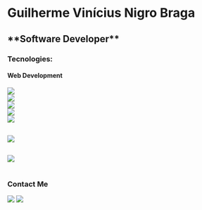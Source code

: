 <h1>Guilherme Vinícius Nigro Braga</h1>
<h2>**Software Developer**</h2>

<h3>Tecnologies:</h3>

<h4>Web Development</h4>

<a href="https://skillicons.dev">
    <img src="https://skillicons.dev/icons?i=html,css,js,nodejs,git" /><br>
    <img src="https://skillicons.dev/icons?i=ts,bootstrap,tailwind,react,nextjs"/><br>
    <img src="https://skillicons.dev/icons?i=wordpress,sass,webpack,gulp,jquery"/><br>
    <img src="https://skillicons.dev/icons?i=arduino,c,cpp,java" /><br>
    <img src="https://skillicons.dev/icons?i=py,opencv,pytorch,tensorflow,raspberrypi" />
  </a>

##
<a><img src="https://github-readme-stats-s0la1r3.vercel.app/api?username=guilhermevnbraga&show_icons=true&bg_color=121218&title_color=0CA&text_color=0B9"/></a>

##
<a><img src="https://readme-stats-cwvn.vercel.app/api/top-langs/?username=guilhermevnbraga&layout=compact&langs_count=10&hide=jupyter%20notebook&exclude_repo=FTP-Client-Server,Linked-Attributes-Implementation,DirectLinks-Update-Dirs&count-private=true&theme=gotham&border_color=47f0d7"></a>

#
<h3>Contact Me</h3>
<div>
<a href="https://www.linkedin.com/in/guilherme-vin%C3%ADcius-nigro-braga-651aba279/" target="_blank"><img src="https://img.shields.io/badge/-LinkedIn-%230077B5?style=for-the-badge&logo=linkedin&logoColor=white" target="_blank"></a> 
<a href="mailto:guilhermeviniciuspj@gmail.com"><img src="https://img.shields.io/badge/Gmail-D14836?style=for-the-badge&logo=gmail&logoColor=white"></a>
</div>
